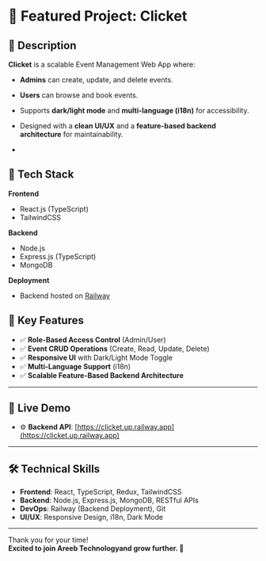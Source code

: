 # 🚀 Featured Project: Clicket

## 🔹 Description

**Clicket** is a scalable Event Management Web App where:

- **Admins** can create, update, and delete events.
- **Users** can browse and book events.
- Supports **dark/light mode** and **multi-language (i18n)** for accessibility.
- Designed with a **clean UI/UX** and a **feature-based backend architecture** for maintainability.

-

## 🔹 Tech Stack

**Frontend**  
- React.js (TypeScript)  
- TailwindCSS  

**Backend**  
- Node.js  
- Express.js (TypeScript)  
- MongoDB  

**Deployment**  
- Backend hosted on [Railway](https://clicket.up.railway.app)  

## 🔹 Key Features

- ✅ **Role-Based Access Control** (Admin/User)  
- ✅ **Event CRUD Operations** (Create, Read, Update, Delete)  
- ✅ **Responsive UI** with Dark/Light Mode Toggle  
- ✅ **Multi-Language Support** (i18n)  
- ✅ **Scalable Feature-Based Backend Architecture**

---

## 🔹 Live Demo


- ⚙️ **Backend API**: [https://clicket.up.railway.app](https://clicket.up.railway.app)

---

## 🛠 Technical Skills

- **Frontend**: React, TypeScript, Redux, TailwindCSS  
- **Backend**: Node.js, Express.js, MongoDB, RESTful APIs  
- **DevOps**: Railway (Backend Deployment), Git  
- **UI/UX**: Responsive Design, i18n, Dark Mode  



---

Thank you for your time!  
**Excited to join Areeb Technologyand grow further. 🚀**

